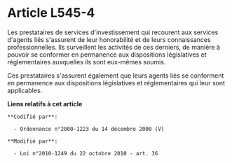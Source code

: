 # Article L545-4

Les prestataires de services d'investissement qui recourent aux services d'agents liés s'assurent de leur honorabilité et de
leurs connaissances professionnelles. Ils surveillent les activités de ces derniers, de manière à pouvoir se conformer en
permanence aux dispositions législatives et réglementaires auxquelles ils sont eux-mêmes soumis. 

Ces prestataires s'assurent également que leurs agents liés se conforment en permanence aux dispositions législatives et
réglementaires qui leur sont applicables.

**Liens relatifs à cet article**

	**Codifié par**:

	  - Ordonnance n°2000-1223 du 14 décembre 2000 (V)

	**Modifié par**:

	  - Loi n°2010-1249 du 22 octobre 2010 - art. 36
